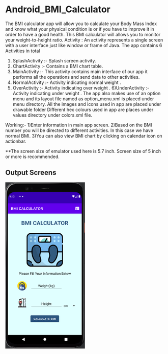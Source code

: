 # Android_BMI_Calculator
The BMI calculator app will allow you to calculate your Body Mass Index and know what your physical condition is or if you have to improve it in order to have a good health.
This BMI calculator will allows you to monitor your weight-to-height ratio.
Activity : An activity represents a single screen with a user interface just like window or frame of Java.
The app contains 6 Activities in total
1) SplashActivity :- Splash screen activity.
2) ChartActivity :- Contains a BMI chart table.
3) MainActivity :- This activity contains main interface of our app it
performs all the operations and send data to other activities.
4) NormalActivity :- Activity indicating normal weight .
5) OverActivity :- Activity indicating over weight .
6)UnderActivity :- Activity indicating under weight .
The app also makes use of an option menu and its layout file named as option_menu.xml is placed under menu directory.
All the images and icons used in app are placed under drawable folder
Different hex colours used in app are places under values directory under colors.xml file.

Working:-
1)Enter information in main app screen.
2)Based on the BMI number you will be directed to different activities.
In this case we have normal BMI.
3)You can also view BMI chart by clicking on calendar icon on actionbar.

**The screen size of emulator used here is 5.7 inch. Screen size of 5 inch or more is recommended.

## Output Screens
<img src="https://github.com/ilyasdabholkar/Android_BMI_Calculator/blob/main/demo/screen1.PNG" alt="unable to load images" width="250" height="520"/>
